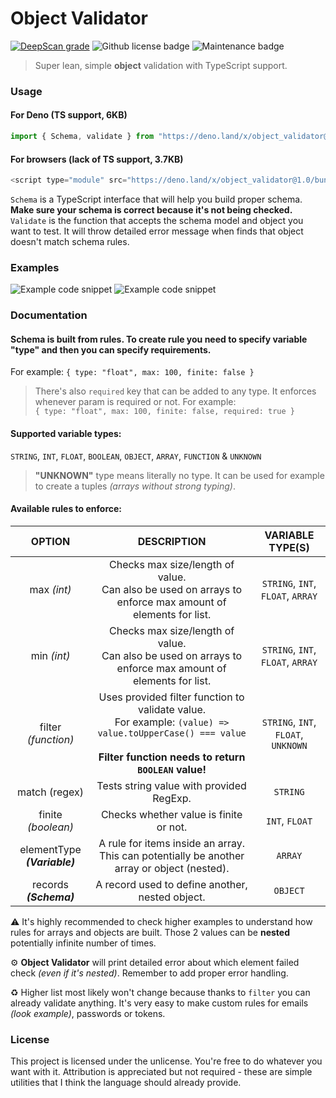 # Object Validator

<a href="https://deepscan.io/dashboard#view=project&tid=15317&pid=19329&bid=498727"><img src="https://deepscan.io/api/teams/15317/projects/19329/branches/498727/badge/grade.svg" alt="DeepScan grade"></a>
<img alt="Github license badge" src="https://img.shields.io/github/license/Amatsagu/Object_Validator" />
<img alt="Maintenance badge" src="https://img.shields.io/maintenance/yes/2024" />

> Super lean, simple **object** validation with TypeScript support.

### Usage
#### For Deno (TS support, 6KB)
```ts
import { Schema, validate } from "https://deno.land/x/object_validator@1.0/mod.ts";
```
#### For browsers (lack of TS support, 3.7KB)
```js
<script type="module" src="https://deno.land/x/object_validator@1.0/bundle.js"></script>
```

`Schema` is a TypeScript interface that will help you build proper schema. **Make sure your schema is correct because it's not being checked.** `Validate` is the function that accepts the schema model and object you want to test. It will throw detailed error message when finds that object doesn't match schema rules.

### Examples
<img alt="Example code snippet" src="https://raw.githubusercontent.com/Amatsagu/Object_Validator/master/.github/example%20usage%202.png" />
<img alt="Example code snippet" src="https://raw.githubusercontent.com/Amatsagu/Object_Validator/master/.github/example%20usage.png" />

### Documentation
#### Schema is built from rules. To create rule you need to specify variable "type" and then you can specify requirements.
For example: `{ type: "float", max: 100, finite: false }`

> There's also `required` key that can be added to any type. It enforces whenever param is required or not. For example:<br/>
> `{ type: "float", max: 100, finite: false, required: true }`

#### Supported variable types:
`STRING`, `INT`, `FLOAT`, `BOOLEAN`, `OBJECT`, `ARRAY`, `FUNCTION` & `UNKNOWN`
> **"UNKNOWN"** type means literally no type. It can be used for example to create a tuples *(arrays without strong typing)*.

#### Available rules to enforce:
|          **OPTION**          |                                                                             **DESCRIPTION**                                                                             |         **VARIABLE TYPE(S)**        |
|:----------------------------:|:-----------------------------------------------------------------------------------------------------------------------------------------------------------------------:|:-----------------------------------:|
|          max *(int)*         |                                Checks max size/length of value.<br>Can also be used on arrays to enforce max amount of elements for list.                               |  `STRING`, `INT`, `FLOAT`, `ARRAY`  |
|          min *(int)*         |                                Checks max size/length of value.<br>Can also be used on arrays to enforce max amount of elements for list.                               |  `STRING`, `INT`, `FLOAT`, `ARRAY`  |
|      filter *(function)*     | Uses provided filter function to validate value.<br>For example: `(value) => value.toUpperCase() === value`<br><br>**Filter function needs to return `BOOLEAN` value!** | `STRING`, `INT`, `FLOAT`, `UNKNOWN` |
|         match (regex)        |                                                                 Tests string value with provided RegExp.                                                                |               `STRING`              |
|      finite *(boolean)*      |                                                                  Checks whether value is finite or not.                                                                 |            `INT`, `FLOAT`           |
| elementType ***(Variable)*** |                                       A rule for items inside an array. This can potentially be another array or object (nested).                                       |               `ARRAY`               |
|    records ***(Schema)***    |                                                             A record used to define another, nested object.                                                             |               `OBJECT`              |

⚠️ It's highly recommended to check higher examples to understand how rules for arrays and objects are built. Those 2 values can be **nested** potentially infinite number of times.

⚙️ **Object Validator** will print detailed error about which element failed check *(even if it's nested)*. Remember to add proper error handling.

♻️ Higher list most likely won't change because thanks to `filter` you can already validate anything. It's very easy to make custom rules for emails *(look example)*, passwords or tokens.
### License
This project is licensed under the unlicense. You're free to do whatever you want with it. Attribution is appreciated but not required - these are simple utilities that I think the language should already provide.